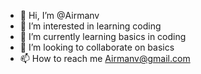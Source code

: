 - 👋 Hi, I’m @Airmanv
- 👀 I’m interested in learning coding
- 🌱 I’m currently learning basics in coding
- 💞️ I’m looking to collaborate on basics
- 📫 How to reach me Airmanv@gmail.com

<!---
Airmanv/Airmanv is a ✨ special ✨ repository because its `README.md` (this file) appears on your GitHub profile.
You can click the Preview link to take a look at your changes.
--->
